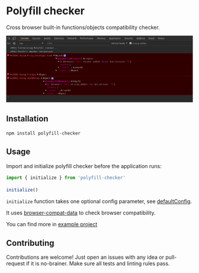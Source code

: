# Polyfill checker

Cross browser built-in functions/objects compatibility checker.

![demo](./demo-min.png)

## Installation

```bash
npm install polyfill-checker
```

## Usage

Import and initialize polyfill checker before the application runs:

```js
import { initialize } from 'polyfill-checker'

initialize()
```

`initialize` function takes one optional config parameter, see [defaultConfig](./polyfill-checker/src/defaultConfig.js).

It uses [browser-compat-data](https://github.com/mdn/browser-compat-data) to check browser compatibility.

You can find more in [example project](./example)

## Contributing

Contributions are welcome! Just open an issues with any idea or pull-request if it is no-brainer. Make sure all tests and linting rules pass.
